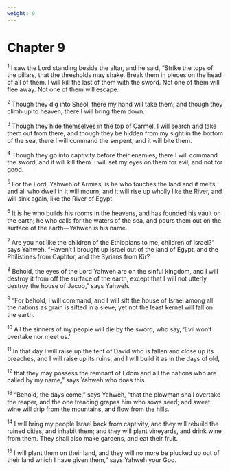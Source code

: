 ```yaml
---
weight: 9
---
```


# Chapter 9

<sup>1</sup> I saw the Lord standing beside the altar, and he said, “Strike the tops of the pillars, that the thresholds may shake. Break them in pieces on the head of all of them. I will kill the last of them with the sword. Not one of them will flee away. Not one of them will escape. 

<sup>2</sup> Though they dig into Sheol, there my hand will take them; and though they climb up to heaven, there I will bring them down. 

<sup>3</sup> Though they hide themselves in the top of Carmel, I will search and take them out from there; and though they be hidden from my sight in the bottom of the sea, there I will command the serpent, and it will bite them. 

<sup>4</sup> Though they go into captivity before their enemies, there I will command the sword, and it will kill them. I will set my eyes on them for evil, and not for good. 

<sup>5</sup> For the Lord, Yahweh of Armies, is he who touches the land and it melts, and all who dwell in it will mourn; and it will rise up wholly like the River, and will sink again, like the River of Egypt. 

<sup>6</sup> It is he who builds his rooms in the heavens, and has founded his vault on the earth; he who calls for the waters of the sea, and pours them out on the surface of the earth—Yahweh is his name. 

<sup>7</sup> Are you not like the children of the Ethiopians to me, children of Israel?” says Yahweh. “Haven’t I brought up Israel out of the land of Egypt, and the Philistines from Caphtor, and the Syrians from Kir? 

<sup>8</sup> Behold, the eyes of the Lord Yahweh are on the sinful kingdom, and I will destroy it from off the surface of the earth, except that I will not utterly destroy the house of Jacob,” says Yahweh. 

<sup>9</sup> “For behold, I will command, and I will sift the house of Israel among all the nations as grain is sifted in a sieve, yet not the least kernel will fall on the earth. 

<sup>10</sup> All the sinners of my people will die by the sword, who say, ‘Evil won’t overtake nor meet us.’ 

<sup>11</sup> In that day I will raise up the tent of David who is fallen and close up its breaches, and I will raise up its ruins, and I will build it as in the days of old, 

<sup>12</sup> that they may possess the remnant of Edom and all the nations who are called by my name,” says Yahweh who does this. 

<sup>13</sup> “Behold, the days come,” says Yahweh, “that the plowman shall overtake the reaper, and the one treading grapes him who sows seed; and sweet wine will drip from the mountains, and flow from the hills. 

<sup>14</sup> I will bring my people Israel back from captivity, and they will rebuild the ruined cities, and inhabit them; and they will plant vineyards, and drink wine from them. They shall also make gardens, and eat their fruit. 

<sup>15</sup> I will plant them on their land, and they will no more be plucked up out of their land which I have given them,” says Yahweh your God. 

